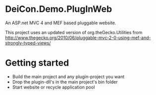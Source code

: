 # DeiCon.Demo.PlugInWeb

An ASP.net MVC 4 and MEF based pluggable website.

This project uses an updated version of org.theGecko.Utilities from http://www.thegecko.org/2010/06/pluggable-mvc-2-0-using-mef-and-strongly-typed-views/

# Getting started

* Build the main project and any plugin-project you want
* Drop the plugin-dll's in the main project's bin folder
* Start website or recycle application pool
